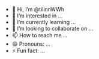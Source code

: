 - 👋 Hi, I’m @tilinnWWh
- 👀 I’m interested in ...
- 🌱 I’m currently learning ...
- 💞️ I’m looking to collaborate on ...
- 📫 How to reach me ...
- 😄 Pronouns: ...
- ⚡ Fun fact: ...

<!---
tilinnWWh/tilinnWWh is a ✨ special ✨ repository because its `README.md` (this file) appears on your GitHub profile.
You can click the Preview link to take a look at your changes.
--->
